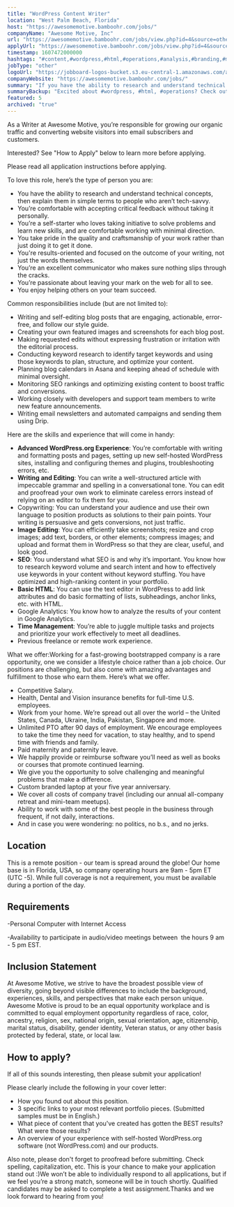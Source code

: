 ```yaml
---
title: "WordPress Content Writer"
location: "West Palm Beach, Florida"
host: "https://awesomemotive.bamboohr.com/jobs/"
companyName: "Awesome Motive, Inc"
url: "https://awesomemotive.bamboohr.com/jobs/view.php?id=4&source=other"
applyUrl: "https://awesomemotive.bamboohr.com/jobs/view.php?id=4&source=other"
timestamp: 1607472000000
hashtags: "#content,#wordpress,#html,#operations,#analysis,#branding,#management,#asana,#optimization,#office"
jobType: "other"
logoUrl: "https://jobboard-logos-bucket.s3.eu-central-1.amazonaws.com/awesome-motive-inc"
companyWebsite: "https://awesomemotive.bamboohr.com/jobs/"
summary: "If you have the ability to research and understand technical concepts, then explain them in simple terms to people who aren’t tech-savvy, Awesome Motive, Inc is looking for someone with your skillset."
summaryBackup: "Excited about #wordpress, #html, #operations? Check out this job post!"
featured: 5
archived: "true"
---
```


As a Writer at Awesome Motive, you’re responsible for growing our organic traffic and converting website visitors into email subscribers and customers.

Interested? See "How to Apply" below to learn more before applying.

Please read all application instructions before applying.

To love this role, here’s the type of person you are:

*   You have the ability to research and understand technical concepts, then explain them in simple terms to people who aren’t tech-savvy.
*   You’re comfortable with accepting critical feedback without taking it personally.
*   You’re a self-starter who loves taking initiative to solve problems and learn new skills, and are comfortable working with minimal direction.
*   You take pride in the quality and craftsmanship of your work rather than just doing it to get it done.
*   You're results-oriented and focused on the outcome of your writing, not just the words themselves.
*   You’re an excellent communicator who makes sure nothing slips through the cracks.
*   You’re passionate about leaving your mark on the web for all to see.
*   You enjoy helping others on your team succeed.

Common responsibilities include (but are not limited to):

*   Writing and self-editing blog posts that are engaging, actionable, error-free, and follow our style guide.
*   Creating your own featured images and screenshots for each blog post.
*   Making requested edits without expressing frustration or irritation with the editorial process.
*   Conducting keyword research to identify target keywords and using those keywords to plan, structure, and optimize your content.
*   Planning blog calendars in Asana and keeping ahead of schedule with minimal oversight.
*   Monitoring SEO rankings and optimizing existing content to boost traffic and conversions.
*   Working closely with developers and support team members to write new feature announcements.
*   Writing email newsletters and automated campaigns and sending them using Drip.

Here are the skills and experience that will come in handy:

*   **Advanced WordPress.org Experience**: You’re comfortable with writing and formatting posts and pages, setting up new self-hosted WordPress sites, installing and configuring themes and plugins, troubleshooting errors, etc.
*   **Writing and Editing**: You can write a well-structured article with impeccable grammar and spelling in a conversational tone. You can edit and proofread your own work to eliminate careless errors instead of relying on an editor to fix them for you.
*   Copywriting: You can understand your audience and use their own language to position products as solutions to their pain points. Your writing is persuasive and gets conversions, not just traffic.
*   **Image Editing**: You can efficiently take screenshots; resize and crop images; add text, borders, or other elements; compress images; and upload and format them in WordPress so that they are clear, useful, and look good.
*   **SEO**: You understand what SEO is and why it’s important. You know how to research keyword volume and search intent and how to effectively use keywords in your content without keyword stuffing. You have optimized and high-ranking content in your portfolio.
*   **Basic HTML**: You can use the text editor in WordPress to add link attributes and do basic formatting of lists, subheadings, anchor links, etc. with HTML.
*   Google Analytics: You know how to analyze the results of your content in Google Analytics.
*   **Time Management**: You’re able to juggle multiple tasks and projects and prioritize your work effectively to meet all deadlines.
*   Previous freelance or remote work experience.

What we offer:Working for a fast-growing bootstrapped company is a rare opportunity, one we consider a lifestyle choice rather than a job choice. Our positions are challenging, but also come with amazing advantages and fulfillment to those who earn them. Here’s what we offer.

*   Competitive Salary.
*   Health, Dental and Vision insurance benefits for full-time U.S. employees.
*   Work from your home. We’re spread out all over the world – the United States, Canada, Ukraine, India, Pakistan, Singapore and more.
*   Unlimited PTO after 90 days of employment. We encourage employees to take the time they need for vacation, to stay healthy, and to spend time with friends and family.
*   Paid maternity and paternity leave.
*   We happily provide or reimburse software you’ll need as well as books or courses that promote continued learning.
*   We give you the opportunity to solve challenging and meaningful problems that make a difference.
*   Custom branded laptop at your five year anniversary.
*   We cover all costs of company travel (including our annual all-company retreat and mini-team meetups).
*   Ability to work with some of the best people in the business through frequent, if not daily, interactions.
*   And in case you were wondering: no politics, no b.s., and no jerks.

## Location

This is a remote position - our team is spread around the globe! Our home base is in Florida, USA, so company operating hours are 9am - 5pm ET (UTC -5). While full coverage is not a requirement, you must be available during a portion of the day.

## Requirements

\-Personal Computer with Internet Access

\-Availability to participate in audio/video meetings between  the hours 9 am - 5 pm EST.

## Inclusion Statement

At Awesome Motive, we strive to have the broadest possible view of diversity, going beyond visible differences to include the background, experiences, skills, and perspectives that make each person unique. Awesome Motive is proud to be an equal opportunity workplace and is committed to equal employment opportunity regardless of race, color, ancestry, religion, sex, national origin, sexual orientation, age, citizenship, marital status, disability, gender identity, Veteran status, or any other basis protected by federal, state, or local law. ​

## How to apply?

If all of this sounds interesting, then please submit your application!

Please clearly include the following in your cover letter:

*   How you found out about this position.
*   3 specific links to your most relevant portfolio pieces. (Submitted samples must be in English.)
*   What piece of content that you've created has gotten the BEST results? What were those results?
*   An overview of your experience with self-hosted WordPress.org software (not WordPress.com) and our products.  
    

Also note, please don't forget to proofread before submitting. Check spelling, capitalization, etc. This is your chance to make your application stand out :)We won’t be able to individually respond to all applications, but if we feel you’re a strong match, someone will be in touch shortly. Qualified candidates may be asked to complete a test assignment.Thanks and we look forward to hearing from you!
